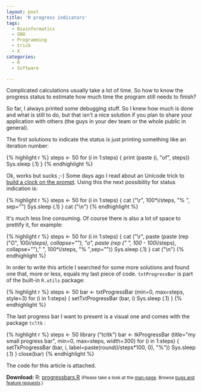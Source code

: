 ```yaml
---
layout: post
title: 'R progress indicators'
tags:
  - Bioinformatics
  - GNU
  - Programming
  - trick
  - X
categories:
  - R
  - Software

---
```


Complicated calculations usually take a lot of time. So how to know the progress status to estimate how much time the program still needs to finish?



So far, I always printed some debugging stuff. So I knew how much is done and what is still to do, but that isn't a nice solution if you plan to share your application with others (the guys in your dev team or the whole public in general).

The first solutions to indicate the status is just printing something like an iteration number:



{% highlight r %}
steps <- 50
for (i in 1:steps)
{
	print (paste (i, "of", steps))
	Sys.sleep (.1)
}
{% endhighlight %}



Ok, works but sucks ;-)
Some days ago I read about an Unicode trick to <a href="http://4dpiecharts.com/2011/05/11/a-clock-utility-via-console-hackery/">build a clock on the prompt</a>. Using this the next possibility for status indication is:



{% highlight r %}
steps <- 50
for (i in 1:steps)
{
	cat ("\\r", 100*i/steps, "% ", sep="")
	Sys.sleep (.1)
}
cat ("\\n")
{% endhighlight %}



It's much less line consuming. Of course there is also a lot of space to prettify it, for example:



{% highlight r %}
steps <- 50
for (i in 1:steps)
{
	cat ("\\r", paste (paste (rep ("O", 100*i/steps), collapse=""), "o", paste (rep (" ", 100 - 100*i/steps), collapse="")," ", 100*i/steps, "% ",sep=""))
	Sys.sleep (.1)
}
cat ("\\n")
{% endhighlight %}



In order to write this article I searched for some more solutions and found one that, more or less, equals my last piece of code.  `txtProgressBar`  is part of the built-in  `R.utils`  package:



{% highlight r %}
steps <- 50
bar <- txtProgressBar (min=0, max=steps, style=3)
for (i in 1:steps)
{
	setTxtProgressBar (bar, i)
	Sys.sleep (.1)
}
{% endhighlight %}



The last progress bar I want to present is a visual one and comes with the package  `tcltk` :



{% highlight r %}
steps <- 50
library ("tcltk")
bar <- tkProgressBar (title="my small progress bar", min=0, max=steps, width=300)
for (i in 1:steps)
{
	setTkProgressBar (bar, i, label=paste(round(i/steps*100, 0), "%"))
	Sys.sleep (.1)
}
close(bar)
{% endhighlight %}



The code for this article is attached.

<div class="download"><strong>Download:</strong>
R: <a href="/wp-content/uploads/pipapo/R/progressbars.R">progressbars.R</a>
<small>(Please take a look at the <a href="/man-page/">man-page</a>. Browse <a href="https://bt.binfalse.de/">bugs and feature requests</a>.)</small>
</div>
